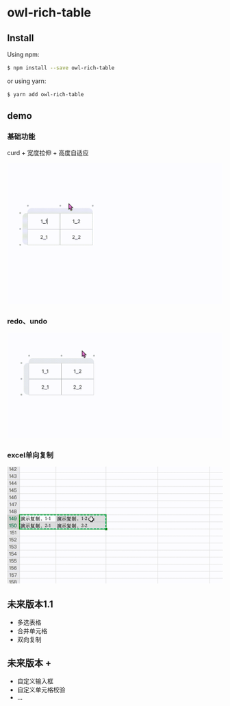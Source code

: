 # owl-rich-table

## Install

Using npm:

```bash
$ npm install --save owl-rich-table
```

or using yarn:

```bash
$ yarn add owl-rich-table
```

## demo
### 基础功能
curd + 宽度拉伸 + 高度自适应

![curd](https://github.com/Culaccino9/owl-rich-table/blob/master/assets/curd.gif)


### redo、undo
![redo_undo](https://github.com/Culaccino9/owl-rich-table/blob/master/assets/redo_undo.gif)


### excel单向复制
![cv](https://github.com/Culaccino9/owl-rich-table/blob/master/assets/cv.gif?raw=true)


## 未来版本1.1

- 多选表格
- 合并单元格
- 双向复制

## 未来版本 +

- 自定义输入框
- 自定义单元格校验
- …
